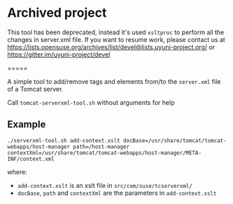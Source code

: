 # Archived project
This tool has been deprecated, instead it's used `xsltproc` to perform all the changes in server.xml file.
If you want to resume work, please contact us at https://lists.opensuse.org/archives/list/devel@lists.uyuni-project.org/ or https://gitter.im/uyuni-project/devel

=====

A simple tool to add/remove tags and elements from/to the `server.xml` file of a Tomcat server.

Call `tomcat-serverxml-tool.sh` without arguments for help

## Example
```
./serverxml-tool.sh add-context.xslt docBase=/usr/share/tomcat/tomcat-webapps/host-manager path=/host-manager contextXml=/usr/share/tomcat/tomcat-webapps/host-manager/META-INF/context.xml
```
where:
- `add-context.xslt` is an xslt file in `src/com/suse/tcserverxml/`
- `docBase`, `path` and `contextXml` are the parameters in `add-context.xslt`
